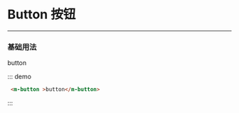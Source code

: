 # Button 按钮
----
### 基础用法

 <div class="demo-block">
  <m-button >button</m-button>
</div>

::: demo
```html
 <m-button >button</m-button>
```
:::